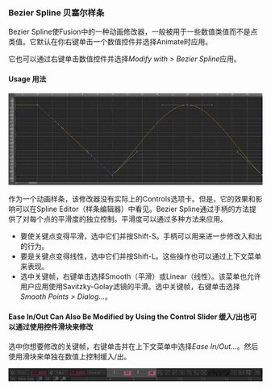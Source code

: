 ### Bezier Spline 贝塞尔样条

Bezier Spline使Fusion中的一种动画修改器，一般被用于一些数值类值而不是点类值。它默认在你右键单击一个数值控件并选择Animate时应用。

它也可以通过右键单击数值控件并选择*Modify with > Bezier Spline*应用。

#### Usage 用法

![BezierSpline_Usage](images/BezierSpline_Usage.jpg)

作为一个动画样条，该修改器没有实际上的Controls选项卡。但是，它的效果和影响可以在Spline Editor（样条编辑器）中看见。Bezier Spline通过手柄的方法提供了对每个点的平滑度的独立控制。平滑度可以通过多种方法来应用。

- 要使关键点变得平滑，选中它们并按Shift-S。手柄可以用来进一步修改入和出的行为。
- 要是关键点变得线性，选中它们并按Shift-L。这些操作也可以通过上下文菜单来表现。
- 选中关键帧，右键单击选择Smooth（平滑）或Linear（线性）。该菜单也允许用户应用使用Savitzky-Golay滤镜的平滑。选中关键帧，右键单击选择*Smooth Points > Dialog...*。

#### Ease In/Out Can Also Be Modified by Using the Control Slider 缓入/出也可以通过使用控件滑块来修改

选中你想要修改的关键帧，右键单击并在上下文菜单中选择*Ease In/Out...*。然后使用滑块来单独在数值上控制缓入/出。

![Bezier_EaseInOut](images/Bezier_EaseInOut.png)

